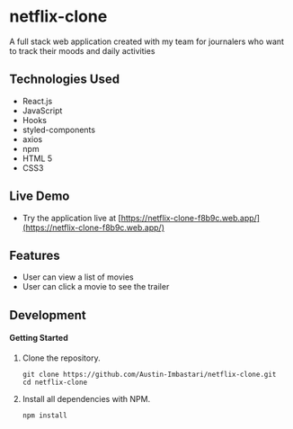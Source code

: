 # netflix-clone
A full stack web application created with my team for journalers who want to track their moods and daily activities

## Technologies Used
- React.js
- JavaScript
- Hooks
- styled-components
- axios
- npm
- HTML 5
- CSS3

## Live Demo
- Try the application live at [https://netflix-clone-f8b9c.web.app/](https://netflix-clone-f8b9c.web.app/)

## Features

- User can view a list of movies
- User can click a movie to see the trailer

## Development

#### Getting Started

1. Clone the repository.

    ```shell
    git clone https://github.com/Austin-Imbastari/netflix-clone.git
    cd netflix-clone
    ```

1. Install all dependencies with NPM.

    ```shell
    npm install
    ```
